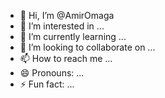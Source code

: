 - 👋 Hi, I’m @AmirOmaga
- 👀 I’m interested in ...
- 🌱 I’m currently learning ...
- 💞️ I’m looking to collaborate on ...
- 📫 How to reach me ...
- 😄 Pronouns: ...
- ⚡ Fun fact: ...

<!---
AmirOmaga/AmirOmaga is a ✨ special ✨ repository because its `README.md` (this file) appears on your GitHub profile.
You can click the Preview link to take a look at your changes.
--->
